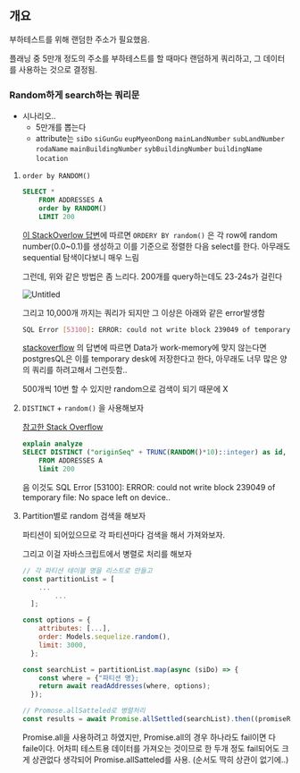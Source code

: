 ## 개요

부하테스트를 위해 랜덤한 주소가 필요했음.

플래닝 중 5만개 정도의 주소를 부하테스트를 할 때마다 랜덤하게 쿼리하고, 그 데이터를 사용하는 것으로 결정됨.

### Random하게 search하는 쿼리문

- 시나리오..
    - 5만개를 뽑는다
    - attribute는 `siDo` `siGunGu` `eupMyeonDong` `mainLandNumber` `subLandNumber` `rodaName` `mainBuildingNumber` `sybBuildingNumber` `buildingName` `location`

1. `order by RANDOM()` 
    
    ```sql
    SELECT *
        FROM ADDRESSES A 
        order by RANDOM()
        LIMIT 200
    ```
    
    [이 StackOverlow 답변](https://dba.stackexchange.com/questions/261549/order-by-random-meaning-postgresql)에 따르면  `ORDERY BY random()` 은 각 row에 random number(0.0~0.1)를 생성하고 이를 기준으로 정렬한 다음 select를 한다.  아무래도 sequential 탐색이다보니 매우 느림
    
    그런데, 위와 같은 방법은 좀 느리다. 200개를 query하는데도 23-24s가 걸린다
    
    ![Untitled](https://s3-us-west-2.amazonaws.com/secure.notion-static.com/d2ad2a8d-03c9-4d49-91a8-6658c25a329f/Untitled.png)
    
    그리고 10,000개 까지는 쿼리가 되지만 그 이상은 아래와 같은 error발생함
    
    ```bash
    SQL Error [53100]: ERROR: could not write block 239049 of temporary file: No space left on device
    ```
    
    [stackoverflow](https://stackoverflow.com/questions/56812618/how-to-resolve-could-not-write-block-of-temporary-file-no-space-left-on-device) 의 답변에 따르면 Data가 work-memory에 맞지 않는다면 postgresQL은 이를 temporary desk에 저장한다고 한다, 아무래도 너무 많은 양의 쿼리를 하려고해서 그런듯함..
    
    500개씩 10번 할 수 있지만 random으로 검색이 되기 때문에 X
    

1. `DISTINCT`  + `random()` 을 사용해보자
    
    [참고한 Stack Overflow](https://www.notion.so/Random-search-e24653a2a76c4a2ca2070ec55ac2ee3e)
    
    ```sql
    explain analyze 
    SELECT DISTINCT ("originSeq" + TRUNC(RANDOM()*10)::integer) as id, "roadAddress" ,"roadAddress"   
        FROM ADDRESSES A 
        limit 200
    ```
    
    음 이것도 SQL Error [53100]: ERROR: could not write block 239049 of temporary file: No space left on device..
    
2. Partition별로 random 검색을 해보자
    
    파티션이 되어있으므로 각 파티션마다 검색을 해서 가져와보자. 
    
    그리고 이걸 자바스크립트에서 병렬로 처리를 해보자
    
    ```jsx
    // 각 파티션 테이블 명을 리스트로 만들고
    const partitionList = [
        ...
            ...
      ];
    
    const options = {
        attributes: [...],
        order: Models.sequelize.random(),
        limit: 3000,
      };
    
    const searchList = partitionList.map(async (siDo) => {
        const where = {"파티션 명};
        return await readAddresses(where, options);
      });
    
    // Promose.allSatteled로 병렬처리
    const results = await Promise.allSettled(searchList).then((promiseResults) => promiseResults.map((result) => result.value));
    
    ```
    
    Promise.all을 사용하려고 하였지만, Promise.all의 경우 하나라도 fail이면 다 faile이다. 어차피 테스트용 데이터를 가져오는 것이므로 한 두개 정도 fail되어도 크게 상관없다 생각되어 Promise.allSatteled를 사용. (순서도 딱히 상관이 없기에..)